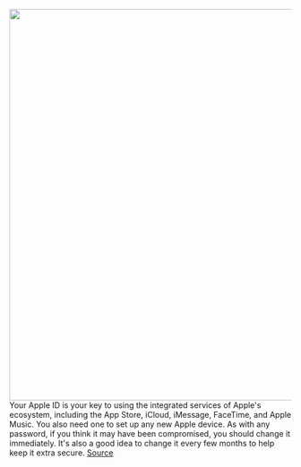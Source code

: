 <img src='https://cdn.vox-cdn.com/thumbor/-PF8wlIdAJvwUPuVR3z54hHPIcs=/0x0:720x506/1200x800/filters:focal(303x196:417x310)/cdn.vox-cdn.com/uploads/chorus_image/image/71131159/ios15_iphone_12_pro_settings_apple_id_password_security_change_password.0.jpeg' width='700px' /><br/>
Your Apple ID is your key to using the integrated services of Apple's ecosystem, including the App Store, iCloud, iMessage, FaceTime, and Apple Music. You also need one to set up any new Apple device. As with any password, if you think it may have been compromised, you should change it immediately. It's also a good idea to change it every few months to help keep it extra secure.
<a href='https://www.theverge.com/23220203/apple-id-password-change-how-to'> Source <a/>